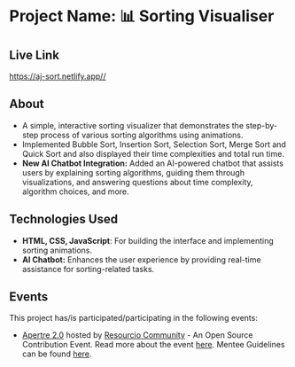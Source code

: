 # Project Name: 📊 Sorting Visualiser

## Live Link

<https://aj-sort.netlify.app//>

## About

- A simple, interactive sorting visualizer that demonstrates the step-by-step process of various sorting algorithms using animations.
- Implemented Bubble Sort, Insertion Sort, Selection Sort, Merge Sort and Quick Sort and also displayed their time complexities and total run time.
- **New AI Chatbot Integration:** Added an AI-powered chatbot that assists users by explaining sorting algorithms, guiding them through visualizations, and answering questions about time complexity, algorithm choices, and more.

## Technologies Used

- **HTML, CSS, JavaScript**: For building the interface and implementing sorting animations.
- **AI Chatbot:** Enhances the user experience by providing real-time assistance for sorting-related tasks.

## Events

This project has/is participated/participating in the following events:

- [Apertre 2.0](https://s2apertre.resourcio.in/) hosted by [Resourcio Community](https://resourcio.in/) - An Open Source Contribution Event. Read more about the event [here](https://s2apertre.resourcio.in/). Mentee Guidelines can be found [here](https://vintage-dirigible-080.notion.site/Mentee-Guide-1a4ef2cebc7b80e9bfaec37fe179d469).
